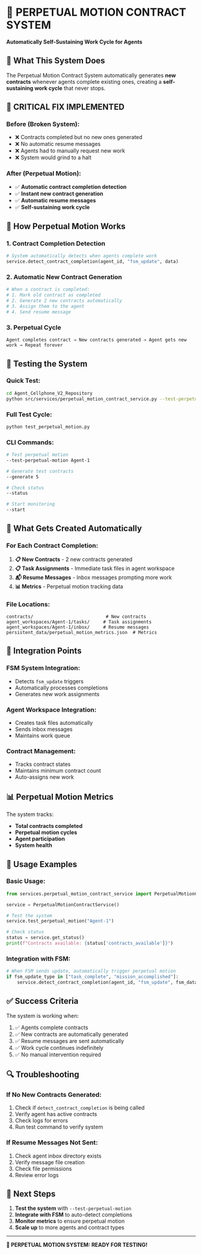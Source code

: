 # 🔄 **PERPETUAL MOTION CONTRACT SYSTEM**

**Automatically Self-Sustaining Work Cycle for Agents**

## 🎯 **What This System Does**

The Perpetual Motion Contract System automatically generates **new contracts** whenever agents complete existing ones, creating a **self-sustaining work cycle** that never stops.

## 🚨 **CRITICAL FIX IMPLEMENTED**

### **Before (Broken System):**
- ❌ Contracts completed but no new ones generated
- ❌ No automatic resume messages
- ❌ Agents had to manually request new work
- ❌ System would grind to a halt

### **After (Perpetual Motion):**
- ✅ **Automatic contract completion detection**
- ✅ **Instant new contract generation**
- ✅ **Automatic resume messages**
- ✅ **Self-sustaining work cycle**

## 🔄 **How Perpetual Motion Works**

### **1. Contract Completion Detection**
```python
# System automatically detects when agents complete work
service.detect_contract_completion(agent_id, "fsm_update", data)
```

### **2. Automatic New Contract Generation**
```python
# When a contract is completed:
# 1. Mark old contract as completed
# 2. Generate 2 new contracts automatically
# 3. Assign them to the agent
# 4. Send resume message
```

### **3. Perpetual Cycle**
```
Agent completes contract → New contracts generated → Agent gets new work → Repeat forever
```

## 🧪 **Testing the System**

### **Quick Test:**
```bash
cd Agent_Cellphone_V2_Repository
python src/services/perpetual_motion_contract_service.py --test-perpetual-motion Agent-1
```

### **Full Test Cycle:**
```bash
python test_perpetual_motion.py
```

### **CLI Commands:**
```bash
# Test perpetual motion
--test-perpetual-motion Agent-1

# Generate test contracts
--generate 5

# Check status
--status

# Start monitoring
--start
```

## 📁 **What Gets Created Automatically**

### **For Each Contract Completion:**
1. **📋 New Contracts** - 2 new contracts generated
2. **📋 Task Assignments** - Immediate task files in agent workspace
3. **📬 Resume Messages** - Inbox messages prompting more work
4. **📊 Metrics** - Perpetual motion tracking data

### **File Locations:**
```
contracts/                           # New contracts
agent_workspaces/Agent-1/tasks/     # Task assignments
agent_workspaces/Agent-1/inbox/     # Resume messages
persistent_data/perpetual_motion_metrics.json  # Metrics
```

## 🔧 **Integration Points**

### **FSM System Integration:**
- Detects `fsm_update` triggers
- Automatically processes completions
- Generates new work assignments

### **Agent Workspace Integration:**
- Creates task files automatically
- Sends inbox messages
- Maintains work queue

### **Contract Management:**
- Tracks contract states
- Maintains minimum contract count
- Auto-assigns new work

## 📊 **Perpetual Motion Metrics**

The system tracks:
- **Total contracts completed**
- **Perpetual motion cycles**
- **Agent participation**
- **System health**

## 🚀 **Usage Examples**

### **Basic Usage:**
```python
from services.perpetual_motion_contract_service import PerpetualMotionContractService

service = PerpetualMotionContractService()

# Test the system
service.test_perpetual_motion("Agent-1")

# Check status
status = service.get_status()
print(f"Contracts available: {status['contracts_available']}")
```

### **Integration with FSM:**
```python
# When FSM sends update, automatically trigger perpetual motion
if fsm_update_type in ["task_complete", "mission_accomplished"]:
    service.detect_contract_completion(agent_id, "fsm_update", fsm_data)
```

## ✅ **Success Criteria**

The system is working when:
1. ✅ Agents complete contracts
2. ✅ New contracts are automatically generated
3. ✅ Resume messages are sent automatically
4. ✅ Work cycle continues indefinitely
5. ✅ No manual intervention required

## 🔍 **Troubleshooting**

### **If No New Contracts Generated:**
1. Check if `detect_contract_completion` is being called
2. Verify agent has active contracts
3. Check logs for errors
4. Run test command to verify system

### **If Resume Messages Not Sent:**
1. Check agent inbox directory exists
2. Verify message file creation
3. Check file permissions
4. Review error logs

## 🎯 **Next Steps**

1. **Test the system** with `--test-perpetual-motion`
2. **Integrate with FSM** to auto-detect completions
3. **Monitor metrics** to ensure perpetual motion
4. **Scale up** to more agents and contract types

---

**🔄 PERPETUAL MOTION SYSTEM: READY FOR TESTING!**
